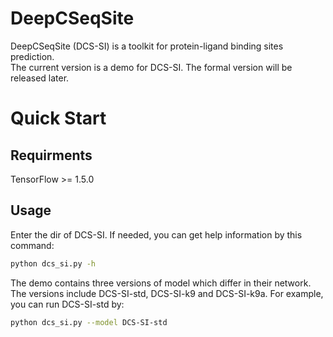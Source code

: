 # DeepCSeqSite
DeepCSeqSite (DCS-SI) is a toolkit for protein-ligand binding sites prediction.<br>
The current version is a demo for DCS-SI. The formal version will be released later.
# Quick Start
## Requirments
TensorFlow >= 1.5.0
## Usage
Enter the dir of DCS-SI. If needed, you can get help information by this command:
```bash
python dcs_si.py -h
```
The demo contains three versions of model which differ in their network. The versions include DCS-SI-std, DCS-SI-k9 and DCS-SI-k9a. For example, you can run DCS-SI-std by:
```bash
python dcs_si.py --model DCS-SI-std
```
